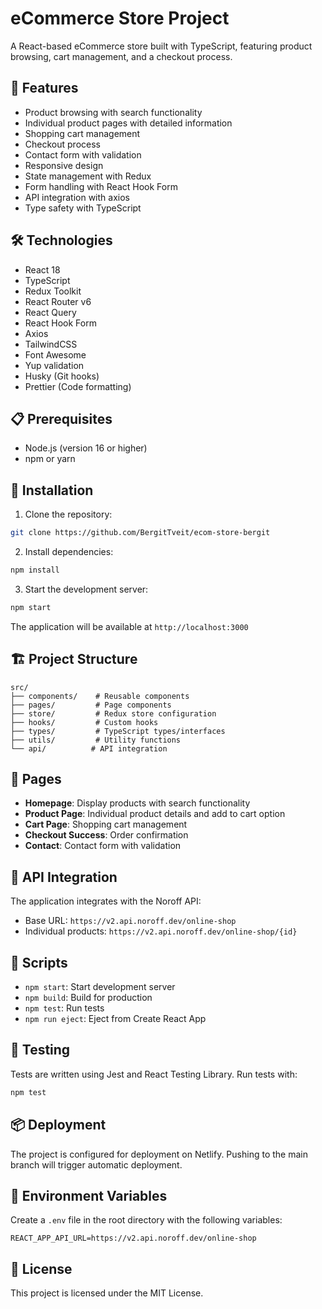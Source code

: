 # eCommerce Store Project

A React-based eCommerce store built with TypeScript, featuring product browsing, cart management, and a checkout process.

## 🚀 Features

- Product browsing with search functionality
- Individual product pages with detailed information
- Shopping cart management
- Checkout process
- Contact form with validation
- Responsive design
- State management with Redux
- Form handling with React Hook Form
- API integration with axios
- Type safety with TypeScript

## 🛠️ Technologies

- React 18
- TypeScript
- Redux Toolkit
- React Router v6
- React Query
- React Hook Form
- Axios
- TailwindCSS
- Font Awesome
- Yup validation
- Husky (Git hooks)
- Prettier (Code formatting)

## 📋 Prerequisites

- Node.js (version 16 or higher)
- npm or yarn

## 🔧 Installation

1. Clone the repository:

```bash
git clone https://github.com/BergitTveit/ecom-store-bergit
```

2. Install dependencies:

```bash
npm install
```

3. Start the development server:

```bash
npm start
```

The application will be available at `http://localhost:3000`

## 🏗️ Project Structure

```
src/
├── components/    # Reusable components
├── pages/         # Page components
├── store/         # Redux store configuration
├── hooks/         # Custom hooks
├── types/         # TypeScript types/interfaces
├── utils/         # Utility functions
└── api/          # API integration
```

## 📝 Pages

- **Homepage**: Display products with search functionality
- **Product Page**: Individual product details and add to cart option
- **Cart Page**: Shopping cart management
- **Checkout Success**: Order confirmation
- **Contact**: Contact form with validation

## 🔄 API Integration

The application integrates with the Noroff API:

- Base URL: `https://v2.api.noroff.dev/online-shop`
- Individual products: `https://v2.api.noroff.dev/online-shop/{id}`

## 🚥 Scripts

- `npm start`: Start development server
- `npm build`: Build for production
- `npm test`: Run tests
- `npm run eject`: Eject from Create React App

## 🧪 Testing

Tests are written using Jest and React Testing Library. Run tests with:

```bash
npm test
```

## 📦 Deployment

The project is configured for deployment on Netlify. Pushing to the main branch will trigger automatic deployment.

## 🔐 Environment Variables

Create a `.env` file in the root directory with the following variables:

```
REACT_APP_API_URL=https://v2.api.noroff.dev/online-shop
```

## 📜 License

This project is licensed under the MIT License.
